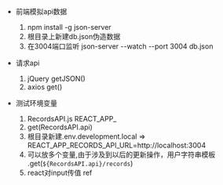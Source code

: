 - 前端模拟api数据
  1. npm install -g json-server
  2. 根目录上新建db.json伪造数据
  3. 在3004端口监听 json-server --watch --port 3004 db.json

- 请求api
  1. jQuery getJSON()
  2. axios get()

- 测试环境变量
  1. RecordsAPI.js  REACT_APP_
  2. get(RecordsAPI.api)
  3. 根目录新建.env.development.local => REACT_APP_RECORDS_API_URL=http://localhost:3004
  4. 可以放多个变量,由于涉及到以后的更新操作，用户字符串模板
    .get(`${RecordsAPI.api}/records`)
  5. react对input传值 ref